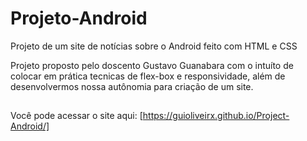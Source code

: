# Projeto-Android

 Projeto de um site de notícias sobre o Android feito com HTML e CSS

 Projeto proposto pelo doscento Gustavo Guanabara com o intuíto de colocar
 em prática tecnicas de flex-box e responsividade, além de desenvolvermos
 nossa autônomia para criação de um site.

##

Você pode acessar o site aqui: [https://guioliveirx.github.io/Project-Android/]
